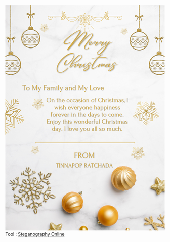 ![Tinnapop Ratchada](Image/MerryChirstmas.png)
Tool : [Steganography Online](https://stylesuxx.github.io/steganography/)
